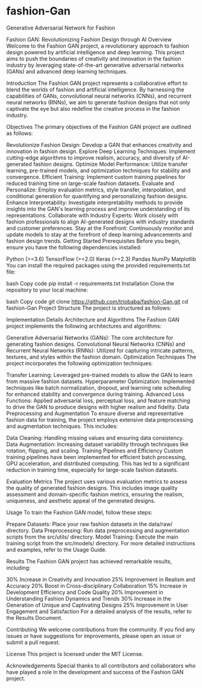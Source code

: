 # fashion-Gan
Generative  Adversarial Network  for Fashion 

Fashion GAN: Revolutionizing Fashion Design through AI
Overview
Welcome to the Fashion GAN project, a revolutionary approach to fashion design powered by artificial intelligence and deep learning. This project aims to push the boundaries of creativity and innovation in the fashion industry by leveraging state-of-the-art generative adversarial networks (GANs) and advanced deep learning techniques.


Introduction
The Fashion GAN project represents a collaborative effort to blend the worlds of fashion and artificial intelligence. By harnessing the capabilities of GANs, convolutional neural networks (CNNs), and recurrent neural networks (RNNs), we aim to generate fashion designs that not only captivate the eye but also redefine the creative process in the fashion industry.

Objectives
The primary objectives of the Fashion GAN project are outlined as follows:

Revolutionize Fashion Design: Develop a GAN that enhances creativity and innovation in fashion design.
Explore Deep Learning Techniques: Implement cutting-edge algorithms to improve realism, accuracy, and diversity of AI-generated fashion designs.
Optimize Model Performance: Utilize transfer learning, pre-trained models, and optimization techniques for stability and convergence.
Efficient Training: Implement custom training pipelines for reduced training time on large-scale fashion datasets.
Evaluate and Personalize: Employ evaluation metrics, style transfer, interpolation, and conditional generation for quantifying and personalizing fashion designs.
Enhance Interpretability: Investigate interpretability methods to provide insights into the GAN's learning process and improve understanding of its representations.
Collaborate with Industry Experts: Work closely with fashion professionals to align AI-generated designs with industry standards and customer preferences.
Stay at the Forefront: Continuously monitor and update models to stay at the forefront of deep learning advancements and fashion design trends.
Getting Started
Prerequisites
Before you begin, ensure you have the following dependencies installed:

Python (>=3.6)
TensorFlow (>=2.0)
Keras (>=2.3)
Pandas
NumPy
Matplotlib
You can install the required packages using the provided requirements.txt file:

bash
Copy code
pip install -r requirements.txt
Installation
Clone the repository to your local machine:

bash
Copy code
git clone https://github.com/triobaba/fashion-Gan.git
cd fashion-Gan
Project Structure
The project is structured as follows:


Implementation Details
Architecture and Algorithms
The Fashion GAN project implements the following architectures and algorithms:

Generative Adversarial Networks (GANs): The core architecture for generating fashion designs.
Convolutional Neural Networks (CNNs) and Recurrent Neural Networks (RNNs): Utilized for capturing intricate patterns, textures, and styles within the fashion domain.
Optimization Techniques
The project incorporates the following optimization techniques:

Transfer Learning: Leveraged pre-trained models to allow the GAN to learn from massive fashion datasets.
Hyperparameter Optimization: Implemented techniques like batch normalization, dropout, and learning rate scheduling for enhanced stability and convergence during training.
Advanced Loss Functions: Applied adversarial loss, perceptual loss, and feature matching to drive the GAN to produce designs with higher realism and fidelity.
Data Preprocessing and Augmentation
To ensure diverse and representative fashion data for training, the project employs extensive data preprocessing and augmentation techniques. This includes:

Data Cleaning: Handling missing values and ensuring data consistency.
Data Augmentation: Increasing dataset variability through techniques like rotation, flipping, and scaling.
Training Pipelines and Efficiency
Custom training pipelines have been implemented for efficient batch processing, GPU acceleration, and distributed computing. This has led to a significant reduction in training time, especially for large-scale fashion datasets.

Evaluation Metrics
The project uses various evaluation metrics to assess the quality of generated fashion designs. This includes image quality assessment and domain-specific fashion metrics, ensuring the realism, uniqueness, and aesthetic appeal of the generated designs.

Usage
To train the Fashion GAN model, follow these steps:

Prepare Datasets: Place your raw fashion datasets in the data/raw/ directory.
Data Preprocessing: Run data preprocessing and augmentation scripts from the src/utils/ directory.
Model Training: Execute the main training script from the src/models/ directory.
For more detailed instructions and examples, refer to the Usage Guide.

Results
The Fashion GAN project has achieved remarkable results, including:

30% Increase in Creativity and Innovation
25% Improvement in Realism and Accuracy
20% Boost in Cross-disciplinary Collaboration
15% Increase in Development Efficiency and Code Quality
20% Improvement in Understanding Fashion Dynamics and Trends
30% Increase in the Generation of Unique and Captivating Designs
25% Improvement in User Engagement and Satisfaction
For a detailed analysis of the results, refer to the Results Document.

Contributing
We welcome contributions from the community. If you find any issues or have suggestions for improvements, please open an issue or submit a pull request.

License
This project is licensed under the MIT License.

Acknowledgements
Special thanks to all contributors and collaborators who have played a role in the development and success of the Fashion GAN project.
